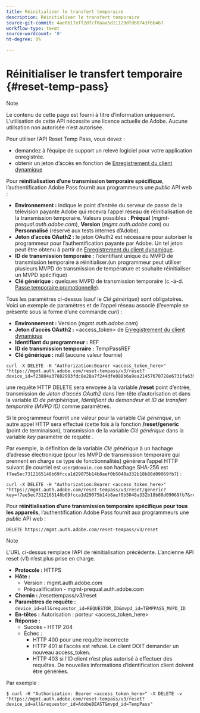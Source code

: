```yaml
---
title: Réinitialiser le transfert temporaire
description: Réinitialiser le transfert temporaire
source-git-commit: 4ae0b17eff2dfcf0aaa5d11129dfd60743f6b467
workflow-type: tm+mt
source-wordcount: '0'
ht-degree: 0%

---
```


# Réinitialiser le transfert temporaire {#reset-temp-pass}

>[!NOTE]
>
>Le contenu de cette page est fourni à titre d’information uniquement. L’utilisation de cette API nécessite une licence actuelle de Adobe. Aucune utilisation non autorisée n’est autorisée.
>
>Pour utiliser l’API Reset Temp Pass, vous devez :
>- demandez à l’équipe de support un relevé logiciel pour votre application enregistrée.
>- obtenir un jeton d’accès en fonction de [Enregistrement du client dynamique](dynamic-client-registration.md)
> 

Pour **réinitialisation d’une transmission temporaire spécifique**, l’authentification Adobe Pass fournit aux programmeurs une *public* API web :

- **Environnement :** indique le point d’entrée du serveur de passe de la télévision payante Adobe qui recevra l’appel réseau de réinitialisation de la transmission temporaire. Valeurs possibles : **Préqual** (*mgmt-prequal.auth.adobe.com*), **Version** (*mgmt.auth.adobe.com*) ou **Personnalisé** (réservé aux tests internes d’Adobe).
- **Jeton d’accès OAuth2 :** le jeton OAuth2 est nécessaire pour autoriser le programmeur pour l’authentification payante par Adobe. Un tel jeton peut être obtenu à partir de [Enregistrement du client dynamique](dynamic-client-registration.md).
- **ID de transmission temporaire :** l’identifiant unique du MVPD de transmission temporaire à réinitialiser.(un programmeur peut utiliser plusieurs MVPD de transmission de température et souhaite réinitialiser un MVPD spécifique)
- **Clé générique :** quelques MVPD de transmission temporaire (c.-à-d. [Passe temporaire promotionnelle](promotional-temp-pass.md)).

Tous les paramètres ci-dessus (sauf le *Clé générique*) sont obligatoires. Voici un exemple de paramètres et de l’appel réseau associé (l’exemple se présente sous la forme d’une commande *curl*) :

- **Environnement :** Version (*mgmt.auth.adobe.com*)
- **Jeton d’accès OAuth2 :** &lt;access_token> de [Enregistrement du client dynamique](dynamic-client-registration.md)
- **Identifiant du programmeur :** REF
- **ID de transmission temporaire :** TempPassREF
- **Clé générique :** null (aucune valeur fournie)

```curl
curl -X DELETE -H "Authorization:Bearer <access_token_here>" "https://mgmt.auth.adobe.com/reset-tempass/v3/reset?device_id=f23804a37802993fdc8e28a7f244dfe088b6a9ea21457670728e6731fa639991&requestor_id=REF&mvpd_id=TempPassREF"
```

une requête HTTP DELETE sera envoyée à la variable **/reset** point d’entrée, transmission de *Jeton d’accès OAuth2* dans l’en-tête d’autorisation et dans la variable *ID de périphérique*, *Identifiant du demandeur* et *ID de transfert temporaire (MVPD ID)* comme paramètres.

Si le programmeur fournit une valeur pour la variable *Clé générique*, un autre appel HTTP sera effectué (cette fois à la fonction **/reset/generic** (point de terminaison), transmission de la variable *Clé générique* dans la variable *key* paramètre de requête .

Par exemple, la définition de la variable *Clé générique* à un hachage d’adresse électronique (pour les MVPD de transmission temporaire qui prennent en charge ce type de fonctionnalités) générera l’appel HTTP suivant (le courriel est `user@domain.com` son hachage SHA-256 est `f7ee5ec7312165148b69fcca1d29075b14b8aef0b5048a332b18b88d09069fb7`) :

```curl
curl -X DELETE -H "Authorization:Bearer <access_token_here>"
"https://mgmt.auth.adobe.com/reset-tempass/v3/reset/generic?key=f7ee5ec7312165148b69fcca1d29075b14b8aef0b5048a332b18b88d09069fb7&requestor_id=REF&mvpd_id=TempPassREF"
```


Pour **réinitialisation d’une transmission temporaire spécifique pour tous les appareils**, l’authentification Adobe Pass fournit aux programmeurs une *public* API web :

```url
DELETE https://mgmt.auth.adobe.com/reset-tempass/v3/reset
```

>[!NOTE]
>L’URL ci-dessus remplace l’API de réinitialisation précédente. L’ancienne API reset (v1) n’est plus prise en charge.

- **Protocole :** HTTPS
- **Hôte :**
   - Version : mgmt.auth.adobe.com
   - Préqualification - mgmt-prequal.auth.adobe.com
- **Chemin :** /resettempass/v3/reset
- **Paramètres de requête :** `device_id=all&requestor_id=REQUESTOR_ID&mvpd_id=TEMPPASS_MVPD_ID`
- **En-têtes :** Autorisation : porteur &lt;access_token_here>
- **Réponse :**
   - Succès - HTTP 204
   - Échec :
      - HTTP 400 pour une requête incorrecte
      - HTTP 401 si l’accès est refusé. Le client DOIT demander un nouveau access_token.
      - HTTP 403 si l’ID client n’est plus autorisé à effectuer des requêtes. De nouvelles informations d’identification client doivent être générées.


Par exemple :

```curl
$ curl -H "Authorization: Bearer <access_token_here>" -X DELETE -v "https://mgmt.auth.adobe.com/reset-tempass/v3/reset?device_id=all&requestor_id=AdobeBEAST&mvpd_id=TempPass"
```
